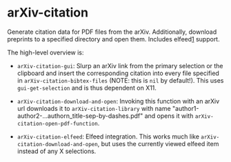 # arXiv-citation

Generate citation data for PDF files from the arXiv.  Additionally,
download preprints to a specified directory and open them.  Includes
elfeed[1] support.

The high-level overview is:

 + `arXiv-citation-gui`: Slurp an arXiv link from the primary selection
   or the clipboard and insert the corresponding citation into every
   file specified in `arXiv-citation-bibtex-files` (NOTE: this is `nil`
   by default!).  This uses `gui-get-selection` and is thus dependent on
   X11.

 + `arXiv-citation-download-and-open`: Invoking this function with an
   arXiv url downloads it to `arXiv-citation-library` with name
   "author1-author2-...authorn_title-sep-by-dashes.pdf" and opens it
   with `arXiv-citation-open-pdf-function`.

 + `arXiv-citation-elfeed`: Elfeed integration.  This works much like
   `arXiv-citation-download-and-open`, but uses the currently viewed
   elfeed item instead of any X selections.

[1]: https://github.com/skeeto/elfeed
